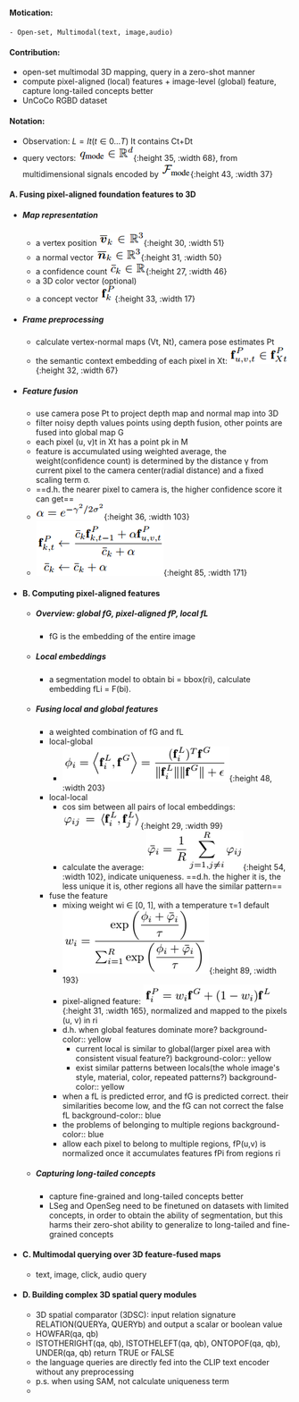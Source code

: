 #### Motication:

	- Open-set, Multimodal(text, image,audio)
#### Contribution:
- open-set multimodal 3D mapping,  query in a zero-shot manner
- compute pixel-aligned (local) features + image-level (global) feature, capture long-tailed concepts better
- UnCoCo RGBD dataset

#### Notation:
- Observation: $L={It(t∈{0...T})}$ It contains Ct+Dt
- query vectors: ![Replaced by Image Uploader](https://raw.githubusercontent.com/Laura-Ting/blog-images/master/202501091053063.png){:height 35, :width 68}, from multidimensional signals encoded by ![Replaced by Image Uploader](https://raw.githubusercontent.com/Laura-Ting/blog-images/master/202501091055723.png){:height 43, :width 37}

#### A. Fusing pixel-aligned foundation features to 3D
- ##### Map representation
	- a vertex position ![Replaced by Image Uploader](https://raw.githubusercontent.com/Laura-Ting/blog-images/master/202501091108537.png){:height 30, :width 51}
	- a normal vector ![Replaced by Image Uploader](https://raw.githubusercontent.com/Laura-Ting/blog-images/master/202501091109672.png){:height 31, :width 50}
	- a confidence count ![Replaced by Image Uploader](https://raw.githubusercontent.com/Laura-Ting/blog-images/master/202501091110890.png){:height 27, :width 46}
	- a 3D color vector (optional)
	- a concept vector ![Replaced by Image Uploader](https://raw.githubusercontent.com/Laura-Ting/blog-images/master/202501091110592.png){:height 33, :width 17}
- ##### Frame preprocessing
	- calculate vertex-normal maps (Vt, Nt), camera pose estimates Pt
	- the semantic context embedding of each pixel in Xt: ![Replaced by Image Uploader](https://raw.githubusercontent.com/Laura-Ting/blog-images/master/202501091116275.png){:height 32, :width 67}
- ##### Feature fusion
	- use camera pose Pt to project depth map and normal map into 3D
	- filter noisy depth values points using depth fusion, other points are fused into global map G
	- each pixel (u, v)t in Xt has a point pk in M
	- feature is accumulated using weighted average, the weight(confidence count) is determined by the distance γ from current pixel to the camera center(radial distance) and a fixed scaling term σ.
	- ==d.h. the nearer pixel to camera is, the higher confidence score it can get==
	- ![Replaced by Image Uploader](https://raw.githubusercontent.com/Laura-Ting/blog-images/master/202501091135227.png){:height 36, :width 103}
	- ![Replaced by Image Uploader](https://raw.githubusercontent.com/Laura-Ting/blog-images/master/202501091134011.png){:height 85, :width 171}

- #### B. Computing pixel-aligned features
  - ##### Overview: global fG, pixel-aligned fP, local fL
  	- fG is the embedding of the entire image
  - ##### Local embeddings
  	- a segmentation model to obtain bi = bbox(ri), calculate embedding fLi = F(bi).
  - ##### Fusing local and global features
  	- a weighted combination of fG and fL
  	- local-global
  		- ![Replaced by Image Uploader](https://raw.githubusercontent.com/Laura-Ting/blog-images/master/202501091157884.png){:height 48, :width 203}
  	- local-local
  		- cos sim between all pairs of local embeddings: ![Replaced by Image Uploader](https://raw.githubusercontent.com/Laura-Ting/blog-images/master/202501091158543.png){:height 29, :width 99}
  		- calculate the average: ![Replaced by Image Uploader](https://raw.githubusercontent.com/Laura-Ting/blog-images/master/202501091200032.png){:height 54, :width 102}, indicate uniqueness. ==d.h. the higher it is, the less unique it is, other regions all have the similar pattern==
  	- fuse the feature
  		- mixing weight wi ∈ [0, 1], with a temperature τ=1 default
  		- ![Replaced by Image Uploader](https://raw.githubusercontent.com/Laura-Ting/blog-images/master/202501091203261.png){:height 89, :width 193}
  		- pixel-aligned feature: ![Replaced by Image Uploader](https://raw.githubusercontent.com/Laura-Ting/blog-images/master/202501091206409.png){:height 31, :width 165}, normalized and mapped to the pixels (u, v) in ri
  		- d.h. when global features dominate more?
  		  background-color:: yellow
  			- current local is similar to global(larger pixel area with consistent visual feature?)
  			  background-color:: yellow
  			- exist similar patterns between locals(the whole image's style, material, color, repeated patterns?)
  			  background-color:: yellow
  		- when a fL is predicted error, and fG is predicted correct. their similarities become low, and the fG can not correct the false fL
  		  background-color:: blue
  		- the problems of belonging to multiple regions
  		  background-color:: blue
  		- allow each pixel to belong to multiple regions, fP(u,v) is normalized once it accumulates features fPi from regions ri
  - ##### Capturing long-tailed concepts
  	- capture fine-grained and long-tailed concepts better
  	- LSeg and OpenSeg need to be finetuned on datasets with limited concepts, in order to obtain the ability of segmentation, but this  harms their zero-shot ability to generalize to long-tailed and fine-grained concepts
- #### C. Multimodal querying over 3D feature-fused maps
  - text, image, click, audio query
- #### D. Building complex 3D spatial query modules
  - 3D spatial comparator (3DSC): input relation signature RELATION(QUERYa, QUERYb) and output a scalar or boolean value
  - HOWFAR(qa, qb)
  - ISTOTHERIGHT(qa, qb), ISTOTHELEFT(qa, qb), ONTOPOF(qa, qb), UNDER(qa, qb) return TRUE or FALSE
  - the language queries are directly fed into the CLIP text encoder without any preprocessing
  - p.s. when using SAM, not calculate uniqueness term
  -